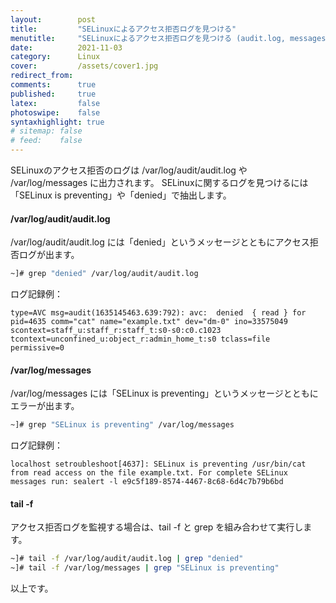 ```yaml
---
layout:        post
title:         "SELinuxによるアクセス拒否ログを見つける"
menutitle:     "SELinuxによるアクセス拒否ログを見つける (audit.log, messages)"
date:          2021-11-03
category:      Linux
cover:         /assets/cover1.jpg
redirect_from:
comments:      true
published:     true
latex:         false
photoswipe:    false
syntaxhighlight: true
# sitemap: false
# feed:    false
---
```


SELinuxのアクセス拒否のログは /var/log/audit/audit.log や /var/log/messages に出力されます。
SELinuxに関するログを見つけるには「SELinux is preventing」や「denied」で抽出します。

#### /var/log/audit/audit.log

/var/log/audit/audit.log には「denied」というメッセージとともにアクセス拒否ログが出ます。
```bash
~]# grep "denied" /var/log/audit/audit.log
```
ログ記録例：
```
type=AVC msg=audit(1635145463.639:792): avc:  denied  { read } for  pid=4635 comm="cat" name="example.txt" dev="dm-0" ino=33575049 scontext=staff_u:staff_r:staff_t:s0-s0:c0.c1023 tcontext=unconfined_u:object_r:admin_home_t:s0 tclass=file permissive=0
```

#### /var/log/messages

/var/log/messages には「SELinux is preventing」というメッセージとともにエラーが出ます。
```bash
~]# grep "SELinux is preventing" /var/log/messages
```
ログ記録例：
```
localhost setroubleshoot[4637]: SELinux is preventing /usr/bin/cat from read access on the file example.txt. For complete SELinux messages run: sealert -l e9c5f189-8574-4467-8c68-6d4c7b79b6bd
```

#### tail -f

アクセス拒否ログを監視する場合は、tail -f と grep を組み合わせて実行します。

```bash
~]# tail -f /var/log/audit/audit.log | grep "denied"
~]# tail -f /var/log/messages | grep "SELinux is preventing"
```

以上です。
